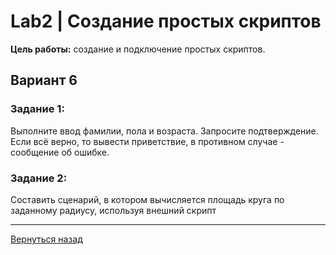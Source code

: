 # Lab2 | Создание простых скриптов

**Цель работы:** создание и подключение простых скриптов.

## Вариант 6

### Задание 1:

Выполните ввод фамилии, пола и возраста. Запросите подтверждение.
Если всё верно, то вывести приветствие, в противном случае - сообщение об ошибке.

### Задание 2:

Составить сценарий, в котором вычисляется площадь круга по 
заданному радиусу, используя внешний скрипт

___

[Вернуться назад](../README.md)
